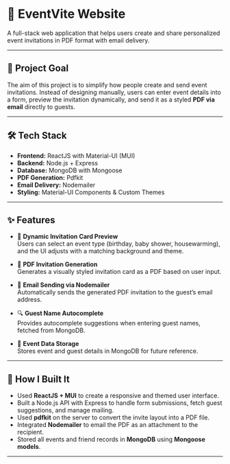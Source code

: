 # 🎉 EventVite Website

A full-stack web application that helps users create and share personalized event invitations in PDF format with email delivery.

---

## 🚀 Project Goal

The aim of this project is to simplify how people create and send event invitations. Instead of designing manually, users can enter event details into a form, preview the invitation dynamically, and send it as a styled **PDF via email** directly to guests.

---

## 🛠️ Tech Stack

- **Frontend:** ReactJS with Material-UI (MUI)
- **Backend:** Node.js + Express
- **Database:** MongoDB with Mongoose
- **PDF Generation:** Pdfkit
- **Email Delivery:** Nodemailer
- **Styling:** Material-UI Components & Custom Themes

---

## ✨ Features

- 📝 **Dynamic Invitation Card Preview**  
  Users can select an event type (birthday, baby shower, housewarming), and the UI adjusts with a matching background and theme.

- 📄 **PDF Invitation Generation**  
  Generates a visually styled invitation card as a PDF based on user input.

- 📧 **Email Sending via Nodemailer**  
  Automatically sends the generated PDF invitation to the guest’s email address.

- 🔍 **Guest Name Autocomplete**  
  Provides autocomplete suggestions when entering guest names, fetched from MongoDB.

- 💾 **Event Data Storage**  
  Stores event and guest details in MongoDB for future reference.

---

## 🧠 How I Built It

- Used **ReactJS + MUI** to create a responsive and themed user interface.
- Built a Node.js API with Express to handle form submissions, fetch guest suggestions, and manage mailing.
- Used **pdfkit** on the server to convert the invite layout into a PDF file.
- Integrated **Nodemailer** to email the PDF as an attachment to the recipient.
- Stored all events and friend records in **MongoDB** using **Mongoose models**.

---





